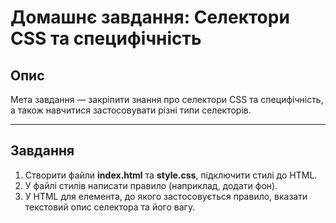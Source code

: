 # Домашнє завдання: Селектори CSS та специфічність

## Опис

Мета завдання — закріпити знання про селектори CSS та специфічність, а також навчитися застосовувати різні типи селекторів.

---

## Завдання

1. Створити файли **index.html** та **style.css**, підключити стилі до HTML.
2. У файлі стилів написати правило (наприклад, додати фон).
3. У HTML для елемента, до якого застосовується правило, вказати текстовий опис селектора та його вагу.
